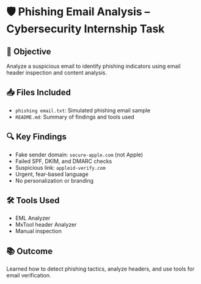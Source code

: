 # 🛡️ Phishing Email Analysis – Cybersecurity Internship Task

## 📌 Objective

Analyze a suspicious email to identify phishing indicators using email header inspection and content analysis.

## 📥 Files Included

* `phishing email.txt`: Simulated phishing email sample
* `README.md`: Summary of findings and tools used

## 🔍 Key Findings

* Fake sender domain: `secure-apple.com` (not Apple)
* Failed SPF, DKIM, and DMARC checks
* Suspicious link: `appleid-verify.com`
* Urgent, fear-based language
* No personalization or branding

## 🛠️ Tools Used

* EML Analyzer
* MxTool header Analyzer
* Manual inspection

## 📚 Outcome

Learned how to detect phishing tactics, analyze headers, and use tools for email verification.
